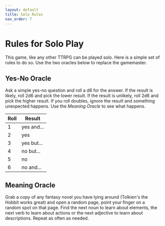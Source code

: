 ```yaml
---
layout: default
title: Solo Rules
nav_order: 7
---
```

# Rules for Solo Play
This game, like any other TTRPG can be played solo. Here is a simple set of rules to do so. Use the two oracles below to replace the gamemaster.
## Yes-No Oracle
Ask a simple yes-no question and roll a d6 for the answer. If the result is likely, roll 2d6 and pick the lower result. If the result is unlikely, roll 2d6 and pick the higher result. If you roll doubles, ignore the result and something unexpected happens. Use the _Meaning Oracle_ to see what happens.

| Roll | Result     |
| ---- | ---------- |
| 1    | yes and... |
| 2    | yes        |
| 3    | yes but... |
| 4    | no but...  |
| 5    | no         |
| 6    | no and...  |

## Meaning Oracle
Grab a copy of any fantasy novel you have lying around (Tolkien's the Hobbit works great) and open a random page, point your finger on a random spot on that page. Find the next noun to learn about elements, the next verb to learn about actions or the next adjective to learn about descriptions. Repeat as often as needed.
